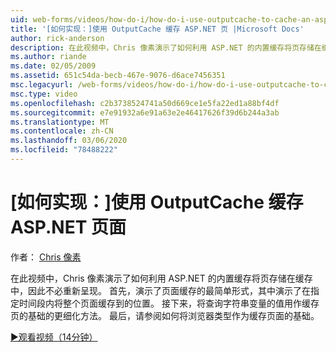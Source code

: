 ```yaml
---
uid: web-forms/videos/how-do-i/how-do-i-use-outputcache-to-cache-an-aspnet-page
title: '[如何实现：]使用 OutputCache 缓存 ASP.NET 页 |Microsoft Docs'
author: rick-anderson
description: 在此视频中，Chris 像素演示了如何利用 ASP.NET 的内置缓存将页存储在缓存中，因此不必重新呈现。 首先，。
ms.author: riande
ms.date: 02/05/2009
ms.assetid: 651c54da-becb-467e-9076-d6ace7456351
msc.legacyurl: /web-forms/videos/how-do-i/how-do-i-use-outputcache-to-cache-an-aspnet-page
msc.type: video
ms.openlocfilehash: c2b3738524741a50d669ce1e5fa22ed1a88bf4df
ms.sourcegitcommit: e7e91932a6e91a63e2e46417626f39d6b244a3ab
ms.translationtype: MT
ms.contentlocale: zh-CN
ms.lasthandoff: 03/06/2020
ms.locfileid: "78488222"
---
```

# <a name="how-do-i-use-outputcache-to-cache-an-aspnet-page"></a>[如何实现：]使用 OutputCache 缓存 ASP.NET 页面

作者： [Chris 像素](https://twitter.com/chrispels)

在此视频中，Chris 像素演示了如何利用 ASP.NET 的内置缓存将页存储在缓存中，因此不必重新呈现。 首先，演示了页面缓存的最简单形式，其中演示了在指定时间段内将整个页面缓存到的位置。 接下来，将查询字符串变量的值用作缓存页的基础的更细化方法。 最后，请参阅如何将浏览器类型作为缓存页面的基础。

[&#9654;观看视频（14分钟）](https://channel9.msdn.com/Blogs/ASP-NET-Site-Videos/how-do-i-use-outputcache-to-cache-an-aspnet-page)
